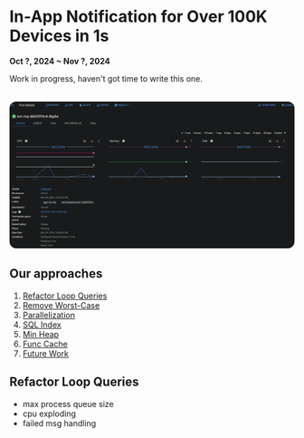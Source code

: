 # In-App Notification for Over 100K Devices in 1s

<p style="font-weight: bold">Oct ?, 2024 ~ Nov ?, 2024</p>

Work in progress, haven't got time to write this one.

<img style="
  display: block;
  margin-left: auto;
  margin-right: auto;
  margin-top: 32px;
  margin-bottom: 32px;
  border-radius: 12px;
" src="./img/cpu_crash.png"></img>

## Our approaches

1) [Refactor Loop Queries](#refactor-loop-queries)
2) [Remove Worst-Case](#remove-worst-case)
3) [Parallelization](#parallelization)
4) [SQL Index](#sql-index)
5) [Min Heap](#min-heap)
6) [Func Cache](#func-cache)
7) [Future Work](#future-work)

## Refactor Loop Queries

- max process queue size
- cpu exploding
- failed msg handling
